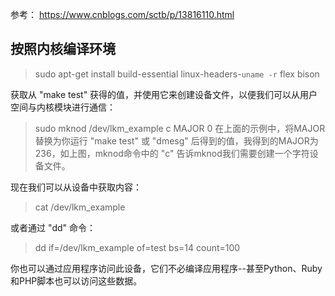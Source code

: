 参考： https://www.cnblogs.com/sctb/p/13816110.html

## 按照内核编译环境

> sudo apt-get install build-essential linux-headers-`uname -r` flex bison


获取从 "make test" 获得的值，并使用它来创建设备文件，以便我们可以从用户空间与内核模块进行通信：

> sudo mknod /dev/lkm_example c MAJOR 0
在上面的示例中，将MAJOR替换为你运行 "make test" 或 "dmesg" 后得到的值，我得到的MAJOR为236，如上图，mknod命令中的 "c" 告诉mknod我们需要创建一个字符设备文件。


现在我们可以从设备中获取内容：

> cat /dev/lkm_example

或者通过 "dd" 命令：

> dd if=/dev/lkm_example of=test bs=14 count=100

你也可以通过应用程序访问此设备，它们不必编译应用程序--甚至Python、Ruby和PHP脚本也可以访问这些数据。
